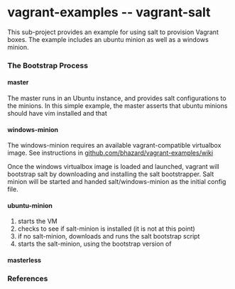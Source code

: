 vagrant-examples -- vagrant-salt
===================================

This sub-project provides an example for using salt to provision Vagrant boxes.  The example includes an ubuntu minion as well as a windows minion.

### The Bootstrap Process

#### master

The master runs in an Ubuntu instance, and provides salt configurations to the
minions.  In this simple example, the master asserts that ubuntu minions should have
vim installed and that 

#### windows-minion

The windows-minion requires an available vagrant-compatible virtualbox image.  See
instructions in [github.com/bhazard/vagrant-examples/wiki](https://github.com/bhazard/vagrant-examples/wiki/Creating-a-Windows-Server-2012-Virtualbox-Image-for-Use-with-Vagrant)

Once the windows virtualbox image is loaded and launched, vagrant will bootstrap
salt by downloading and installing the salt bootstrapper.  Salt minion will be
started and handed salt/windows-minion as the initial config file.  

#### ubuntu-minion

1. starts the VM
2. checks to see if salt-minion is installed (it is not at this point)
3. if no salt-minion, downloads and runs the salt bootstrap script
4. starts the salt-minion, using the bootstrap version of 

#### masterless

### References

